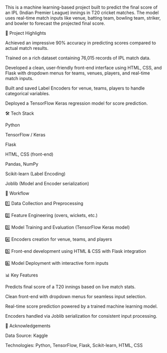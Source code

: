 This is a machine learning-based project built to predict the final score of an IPL (Indian Premier League) innings in T20 cricket matches. The model uses real-time match inputs like venue, batting team, bowling team, striker, and bowler to forecast the projected final score.

📌 Project Highlights

Achieved an impressive 90% accuracy in predicting scores compared to actual match results.

Trained on a rich dataset containing 76,015 records of IPL match data.

Developed a clean, user-friendly front-end interface using HTML, CSS, and Flask with dropdown menus for teams, venues, players, and real-time match inputs.

Built and saved Label Encoders for venue, teams, players to handle categorical variables.

Deployed a TensorFlow Keras regression model for score prediction.

🛠️ Tech Stack

Python

TensorFlow / Keras

Flask

HTML, CSS (front-end)

Pandas, NumPy

Scikit-learn (Label Encoding)

Joblib (Model and Encoder serialization)

📌 Workflow

1️⃣ Data Collection and Preprocessing

2️⃣ Feature Engineering (overs, wickets, etc.)

3️⃣ Model Training and Evaluation (TensorFlow Keras model)

4️⃣ Encoders creation for venue, teams, and players

5️⃣ Front-end development using HTML & CSS with Flask integration

6️⃣ Model Deployment with interactive form inputs

📊 Key Features

Predicts final score of a T20 innings based on live match stats.

Clean front-end with dropdown menus for seamless input selection.

Real-time score prediction powered by a trained machine learning model.

Encoders handled via Joblib serialization for consistent input processing.

📢 Acknowledgements

Data Source: Kaggle

Technologies: Python, TensorFlow, Flask, Scikit-learn, HTML, CSS
